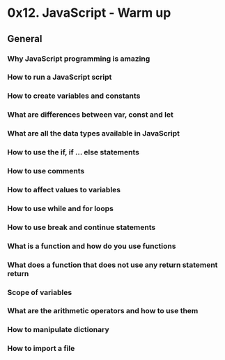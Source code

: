# 0x12. JavaScript - Warm up

## General

### Why JavaScript programming is amazing
### How to run a JavaScript script
### How to create variables and constants
### What are differences between var, const and let
### What are all the data types available in JavaScript
### How to use the if, if ... else statements
### How to use comments
### How to affect values to variables
### How to use while and for loops
### How to use break and continue statements
### What is a function and how do you use functions
### What does a function that does not use any return statement return
### Scope of variables
### What are the arithmetic operators and how to use them
### How to manipulate dictionary
### How to import a file